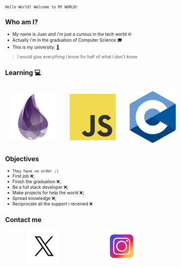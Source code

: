 `Hello World! Welcome to MY WORLD!`

## Who am I?
- My name is Juan and i'm just a curious in the tech world :globe_with_meridians:
- Actually i'm in the graduation of Computer Science :mortar_board:
- This is my university: [:school:](https://www.uenf.br)


> I would give everything I know for half of what I don't know


## Learning :computer:
<div style="display: flex; justify-content:space-around; align-items: center; margin: 40px 0; gap:15px">
<img src="images/elixirlogo.png" style="position:float; width:150px; margin:0 15px;"/>
<img src="images/js.png" style="position:float; width:150px; margin: 0 15px;"/>
<img src="images/c.png" style="position:float; width:150px; margin: 0 15px;"/>
</div>

## Objectives
- `They have no order ;)`
- First job :x:;
- Finish the graduation :x:;
- Be a full stack developer :x:;
- Make projects for help the world :x:;
- Spread knowledge :x:;
- Reciprocate all the support i received :x:

## Contact me


<div style="display: flex; justify-content:space-around; align-items: center;">
<a href="https://twitter.com/juanzeenho"> <img src="images/x.png" href="https://www.instagram.com/juanzeenn/" style=" width:110px; margin: 0 15px;"/></a>
<a href="https://twitter.com/juanzeenho"> <img src="images/insta.png" href="https://www.instagram.com/juanzeenn/" style=" width:110px; margin: 0 15px;"/></a>
</div>
